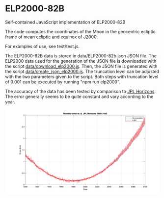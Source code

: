 # ELP2000-82B
Self-contained JavaScript implementation of ELP2000-82B

The code computes the coordinates of the Moon in the geocentric ecliptic frame of mean ecliptic and equinox of J2000.

For examples of use, see test/test.js. 

The ELP2000-82B data is stored in data/ELP2000-82b.json JSON file. The ELP2000 data used for the generation of the JSON file is downloaded with the script [data/download_elp2000.js](data/download_elp2000.js). Then, the JSON file is generated with the script [data/create_json_elp2000.js](data/create_json_elp2000.js). The truncation level can be adjusted with the two parameters given to the script. Both steps with truncation level of 0.001 can be executed by running "npm run elp2000".

The accuracy of the data has been tested by comparison to [JPL Horizons](https://ssd.jpl.nasa.gov/horizons/app.html#/). The error generally seems to be quite constant and vary according to the year.

![Error w.r.t. JPL Horizons 1900-2100](error_JPL_Horizons.png)